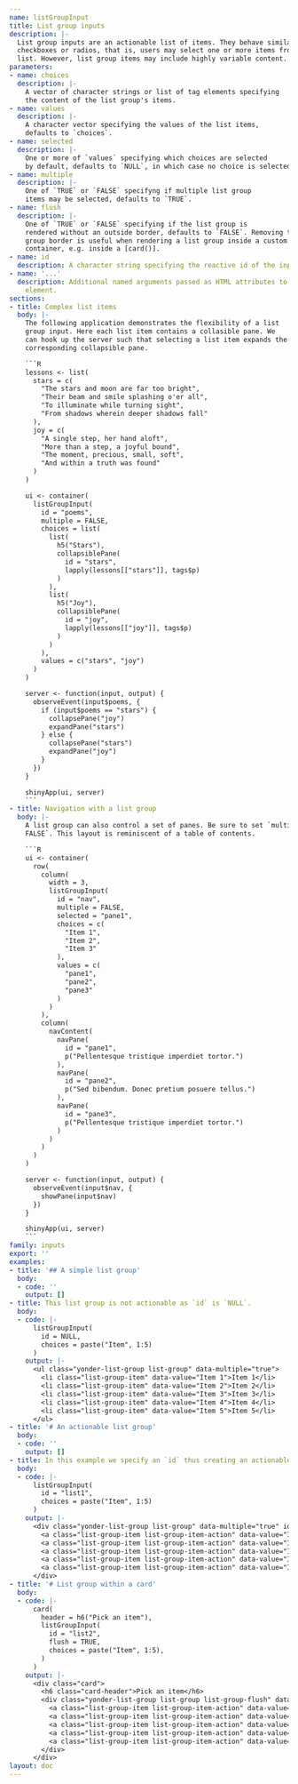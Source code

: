 ```yaml
---
name: listGroupInput
title: List group inputs
description: |-
  List group inputs are an actionable list of items. They behave similarly to
  checkboxes or radios, that is, users may select one or more items from the
  list. However, list group items may include highly variable content.
parameters:
- name: choices
  description: |-
    A vector of character strings or list of tag elements specifying
    the content of the list group's items.
- name: values
  description: |-
    A character vector specifying the values of the list items,
    defaults to `choices`.
- name: selected
  description: |-
    One or more of `values` specifying which choices are selected
    by default, defaults to `NULL`, in which case no choice is selected.
- name: multiple
  description: |-
    One of `TRUE` or `FALSE` specifyng if multiple list group
    items may be selected, defaults to `TRUE`.
- name: flush
  description: |-
    One of `TRUE` or `FALSE` specifying if the list group is
    rendered without an outside border, defaults to `FALSE`. Removing the list
    group border is useful when rendering a list group inside a custom parent
    container, e.g. inside a [card()].
- name: id
  description: A character string specifying the reactive id of the input.
- name: '...'
  description: Additional named arguments passed as HTML attributes to the parent
    element.
sections:
- title: Complex list items
  body: |-
    The following application demonstrates the flexibility of a list
    group input. Here each list item contains a collasible pane. We
    can hook up the server such that selecting a list item expands the
    corresponding collapsible pane.

    ```R
    lessons <- list(
      stars = c(
        "The stars and moon are far too bright",
        "Their beam and smile splashing o'er all",
        "To illuminate while turning sight",
        "From shadows wherein deeper shadows fall"
      ),
      joy = c(
        "A single step, her hand aloft",
        "More than a step, a joyful bound",
        "The moment, precious, small, soft",
        "And within a truth was found"
      )
    )

    ui <- container(
      listGroupInput(
        id = "poems",
        multiple = FALSE,
        choices = list(
          list(
            h5("Stars"),
            collapsiblePane(
              id = "stars",
              lapply(lessons[["stars"]], tags$p)
            )
          ),
          list(
            h5("Joy"),
            collapsiblePane(
              id = "joy",
              lapply(lessons[["joy"]], tags$p)
            )
          )
        ),
        values = c("stars", "joy")
      )
    )

    server <- function(input, output) {
      observeEvent(input$poems, {
        if (input$poems == "stars") {
          collapsePane("joy")
          expandPane("stars")
        } else {
          collapsePane("stars")
          expandPane("joy")
        }
      })
    }

    shinyApp(ui, server)
    ```
- title: Navigation with a list group
  body: |-
    A list group can also control a set of panes. Be sure to set `multiple =
    FALSE`. This layout is reminiscent of a table of contents.

    ```R
    ui <- container(
      row(
        column(
          width = 3,
          listGroupInput(
            id = "nav",
            multiple = FALSE,
            selected = "pane1",
            choices = c(
              "Item 1",
              "Item 2",
              "Item 3"
            ),
            values = c(
              "pane1",
              "pane2",
              "pane3"
            )
          )
        ),
        column(
          navContent(
            navPane(
              id = "pane1",
              p("Pellentesque tristique imperdiet tortor.")
            ),
            navPane(
              id = "pane2",
              p("Sed bibendum. Donec pretium posuere tellus.")
            ),
            navPane(
              id = "pane3",
              p("Pellentesque tristique imperdiet tortor.")
            )
          )
        )
      )
    )

    server <- function(input, output) {
      observeEvent(input$nav, {
        showPane(input$nav)
      })
    }

    shinyApp(ui, server)
    ```
family: inputs
export: ''
examples:
- title: '## A simple list group'
  body:
  - code: ''
    output: []
- title: This list group is not actionable as `id` is `NULL`.
  body:
  - code: |-
      listGroupInput(
        id = NULL,
        choices = paste("Item", 1:5)
      )
    output: |-
      <ul class="yonder-list-group list-group" data-multiple="true">
        <li class="list-group-item" data-value="Item 1">Item 1</li>
        <li class="list-group-item" data-value="Item 2">Item 2</li>
        <li class="list-group-item" data-value="Item 3">Item 3</li>
        <li class="list-group-item" data-value="Item 4">Item 4</li>
        <li class="list-group-item" data-value="Item 5">Item 5</li>
      </ul>
- title: '# An actionable list group'
  body:
  - code: ''
    output: []
- title: In this example we specify an `id` thus creating an actionable list group.
  body:
  - code: |-
      listGroupInput(
        id = "list1",
        choices = paste("Item", 1:5)
      )
    output: |-
      <div class="yonder-list-group list-group" data-multiple="true" id="list1">
        <a class="list-group-item list-group-item-action" data-value="Item 1">Item 1</a>
        <a class="list-group-item list-group-item-action" data-value="Item 2">Item 2</a>
        <a class="list-group-item list-group-item-action" data-value="Item 3">Item 3</a>
        <a class="list-group-item list-group-item-action" data-value="Item 4">Item 4</a>
        <a class="list-group-item list-group-item-action" data-value="Item 5">Item 5</a>
      </div>
- title: '# List group within a card'
  body:
  - code: |-
      card(
        header = h6("Pick an item"),
        listGroupInput(
          id = "list2",
          flush = TRUE,
          choices = paste("Item", 1:5),
        )
      )
    output: |-
      <div class="card">
        <h6 class="card-header">Pick an item</h6>
        <div class="yonder-list-group list-group list-group-flush" data-multiple="true" id="list2">
          <a class="list-group-item list-group-item-action" data-value="Item 1">Item 1</a>
          <a class="list-group-item list-group-item-action" data-value="Item 2">Item 2</a>
          <a class="list-group-item list-group-item-action" data-value="Item 3">Item 3</a>
          <a class="list-group-item list-group-item-action" data-value="Item 4">Item 4</a>
          <a class="list-group-item list-group-item-action" data-value="Item 5">Item 5</a>
        </div>
      </div>
layout: doc
---
```

